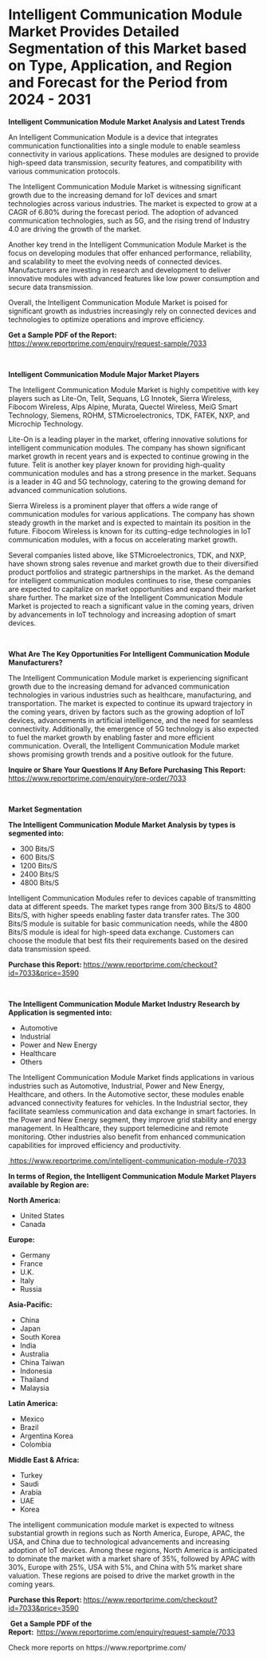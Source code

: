 <p><h1>Intelligent Communication Module Market Provides Detailed Segmentation of this Market based on Type, Application, and Region and Forecast for the Period from 2024 - 2031</h1></p><p><strong>Intelligent Communication Module Market Analysis and Latest Trends</strong></p>
<p><p>An Intelligent Communication Module is a device that integrates communication functionalities into a single module to enable seamless connectivity in various applications. These modules are designed to provide high-speed data transmission, security features, and compatibility with various communication protocols.</p><p>The Intelligent Communication Module Market is witnessing significant growth due to the increasing demand for IoT devices and smart technologies across various industries. The market is expected to grow at a CAGR of 6.80% during the forecast period. The adoption of advanced communication technologies, such as 5G, and the rising trend of Industry 4.0 are driving the growth of the market.</p><p>Another key trend in the Intelligent Communication Module Market is the focus on developing modules that offer enhanced performance, reliability, and scalability to meet the evolving needs of connected devices. Manufacturers are investing in research and development to deliver innovative modules with advanced features like low power consumption and secure data transmission.</p><p>Overall, the Intelligent Communication Module Market is poised for significant growth as industries increasingly rely on connected devices and technologies to optimize operations and improve efficiency.</p></p>
<p><strong>Get a Sample PDF of the Report:&nbsp;</strong> <a href="https://www.reportprime.com/enquiry/request-sample/7033">https://www.reportprime.com/enquiry/request-sample/7033</a></p>
<p>&nbsp;</p>
<p><strong>Intelligent Communication Module Major Market Players</strong></p>
<p><p>The Intelligent Communication Module Market is highly competitive with key players such as Lite-On, Telit, Sequans, LG Innotek, Sierra Wireless, Fibocom Wireless, Alps Alpine, Murata, Quectel Wireless, MeiG Smart Technology, Siemens, ROHM, STMicroelectronics, TDK, FATEK, NXP, and Microchip Technology.</p><p>Lite-On is a leading player in the market, offering innovative solutions for intelligent communication modules. The company has shown significant market growth in recent years and is expected to continue growing in the future. Telit is another key player known for providing high-quality communication modules and has a strong presence in the market. Sequans is a leader in 4G and 5G technology, catering to the growing demand for advanced communication solutions.</p><p>Sierra Wireless is a prominent player that offers a wide range of communication modules for various applications. The company has shown steady growth in the market and is expected to maintain its position in the future. Fibocom Wireless is known for its cutting-edge technologies in IoT communication modules, with a focus on accelerating market growth.</p><p>Several companies listed above, like STMicroelectronics, TDK, and NXP, have shown strong sales revenue and market growth due to their diversified product portfolios and strategic partnerships in the market. As the demand for intelligent communication modules continues to rise, these companies are expected to capitalize on market opportunities and expand their market share further. The market size of the Intelligent Communication Module Market is projected to reach a significant value in the coming years, driven by advancements in IoT technology and increasing adoption of smart devices.</p></p>
<p>&nbsp;</p>
<p><strong>What Are The Key Opportunities For Intelligent Communication Module Manufacturers?</strong></p>
<p><p>The Intelligent Communication Module market is experiencing significant growth due to the increasing demand for advanced communication technologies in various industries such as healthcare, manufacturing, and transportation. The market is expected to continue its upward trajectory in the coming years, driven by factors such as the growing adoption of IoT devices, advancements in artificial intelligence, and the need for seamless connectivity. Additionally, the emergence of 5G technology is also expected to fuel the market growth by enabling faster and more efficient communication. Overall, the Intelligent Communication Module market shows promising growth trends and a positive outlook for the future.</p></p>
<p><strong>Inquire or Share Your Questions If Any Before Purchasing This Report:</strong> <a href="https://www.reportprime.com/enquiry/pre-order/7033">https://www.reportprime.com/enquiry/pre-order/7033</a></p>
<p>&nbsp;</p>
<p><strong>Market Segmentation</strong></p>
<p><strong>The Intelligent Communication Module Market Analysis by types is segmented into:</strong></p>
<p><ul><li>300 Bits/S</li><li>600 Bits/S</li><li>1200 Bits/S</li><li>2400 Bits/S</li><li>4800 Bits/S</li></ul></p>
<p><p>Intelligent Communication Modules refer to devices capable of transmitting data at different speeds. The market types range from 300 Bits/S to 4800 Bits/S, with higher speeds enabling faster data transfer rates. The 300 Bits/S module is suitable for basic communication needs, while the 4800 Bits/S module is ideal for high-speed data exchange. Customers can choose the module that best fits their requirements based on the desired data transmission speed.</p></p>
<p><strong>Purchase this Report:&nbsp;</strong><a href="https://www.reportprime.com/checkout?id=7033&price=3590">https://www.reportprime.com/checkout?id=7033&price=3590</a></p>
<p>&nbsp;</p>
<p><strong>The Intelligent Communication Module Market Industry Research by Application is segmented into:</strong></p>
<p><ul><li>Automotive</li><li>Industrial</li><li>Power and New Energy</li><li>Healthcare</li><li>Others</li></ul></p>
<p><p>The Intelligent Communication Module Market finds applications in various industries such as Automotive, Industrial, Power and New Energy, Healthcare, and others. In the Automotive sector, these modules enable advanced connectivity features for vehicles. In the Industrial sector, they facilitate seamless communication and data exchange in smart factories. In the Power and New Energy segment, they improve grid stability and energy management. In Healthcare, they support telemedicine and remote monitoring. Other industries also benefit from enhanced communication capabilities for improved efficiency and productivity.</p></p>
<p><a href="https://www.reportprime.com/intelligent-communication-module-r7033">&nbsp;https://www.reportprime.com/intelligent-communication-module-r7033</a></p>
<p><strong>In terms of Region, the Intelligent Communication Module Market Players available by Region are:</strong></p>
<p>
    <p> <strong> North America: </strong>
        <ul>
            <li>United States</li>
            <li>Canada</li>
        </ul>
        </p> 
    <p> <strong> Europe: </strong>
        <ul>
            <li>Germany</li>
            <li>France</li>
            <li>U.K.</li>
            <li>Italy</li>
            <li>Russia</li>
        </ul>
        </p> 
    <p> <strong> Asia-Pacific: </strong>
        <ul>
            <li>China</li>
            <li>Japan</li>
            <li>South Korea</li>
            <li>India</li>
            <li>Australia</li>
            <li>China Taiwan</li>
            <li>Indonesia</li>
            <li>Thailand</li>
            <li>Malaysia</li>
        </ul>
        </p> 
    <p> <strong> Latin America: </strong>
        <ul>
            <li>Mexico</li>
            <li>Brazil</li>
            <li>Argentina Korea</li>
            <li>Colombia</li>
        </ul>
        </p> 
    <p> <strong> Middle East & Africa: </strong>
        <ul>
            <li>Turkey</li>
            <li>Saudi</li>
            <li>Arabia</li>
            <li>UAE</li>
            <li>Korea</li>
        </ul>
    </p>
    </p>
<p><p>The intelligent communication module market is expected to witness substantial growth in regions such as North America, Europe, APAC, the USA, and China due to technological advancements and increasing adoption of IoT devices. Among these regions, North America is anticipated to dominate the market with a market share of 35%, followed by APAC with 30%, Europe with 25%, USA with 5%, and China with 5% market share valuation. These regions are poised to drive the market growth in the coming years.</p></p>
<p><strong>Purchase this Report: </strong><a href="https://www.reportprime.com/checkout?id=7033&price=3590">https://www.reportprime.com/checkout?id=7033&price=3590</a></p>
<p>&nbsp;<strong>Get a Sample PDF of the Report:&nbsp;&nbsp;</strong><a href="https://www.reportprime.com/enquiry/request-sample/7033">https://www.reportprime.com/enquiry/request-sample/7033</a></p>
<p><strong></strong></p>
<p>Check more reports on https://www.reportprime.com/</p>
